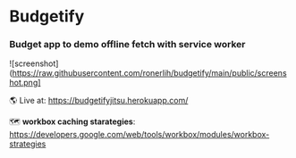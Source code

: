 # Budgetify
### Budget app to demo offline fetch with service worker

![screenshot](https://raw.githubusercontent.com/ronerlih/budgetify/main/public/screenshot.png]

🌎 Live at: https://budgetifyjitsu.herokuapp.com/

🗺️ **workbox  caching starategies**: https://developers.google.com/web/tools/workbox/modules/workbox-strategies

